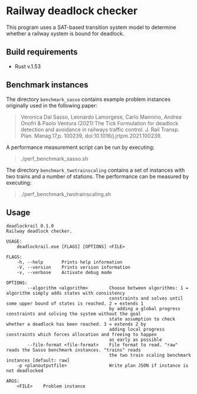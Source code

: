 # Railway deadlock checker

This program uses a SAT-based transition system model to 
determine whether a railway system is bound for deadlock.

## Build requirements

 * Rust v.1.53

## Benchmark instances

The directory `benchmark_sasso` contains example problem instances originally used in the following paper:

> Veronica Dal Sasso, Leonardo Lamorgese, Carlo Mannino, Andrea Onofri & Paolo Ventura (2021):The Tick Formulation for deadlock detection and avoidance in railways traffic control. J. Rail Transp. Plan. Manag.17,p. 100239, doi:10.1016/j.jrtpm.2021.100239.

A performance measurement script can be run by executing:

 > ./perf_benchmark_sasso.sh

The directory `benchmark_twotrainscaling` contains a set of instances with two trains and a number of stations. The performance can be measured by executing:

 > ./perf_benchmark_twotrainscaling.sh


## Usage

```
deadlockrail 0.1.0
Railway deadlock checker.

USAGE:
    deadlockrail.exe [FLAGS] [OPTIONS] <FILE>

FLAGS:
    -h, --help       Prints help information
    -V, --version    Prints version information
    -v, --verbose    Activate debug mode

OPTIONS:
        --algorithm <algorithm>        Choose between algorithms: 1 = algorithm simply adds states with consistency
                                       constraints and solves until some upper bound of states is reached. 2 = extends 1
                                       by adding a global progress constraints and solving the system without the goal
                                       state assumption to check whether a deadlock has been reached. 3 = extends 2 by
                                       adding local progress constraints which forces allocation and freeing to happen
                                       as early as possible
        --file-format <file-format>    File format to read. "raw" reads the Sasso benchmark instances. "trains" reads
                                       the two train scaling benchmark instances [default: raw]
    -p <planoutputfile>                Write plan JSON if instance is not deadlocked

ARGS:
    <FILE>    Problem instance
```
